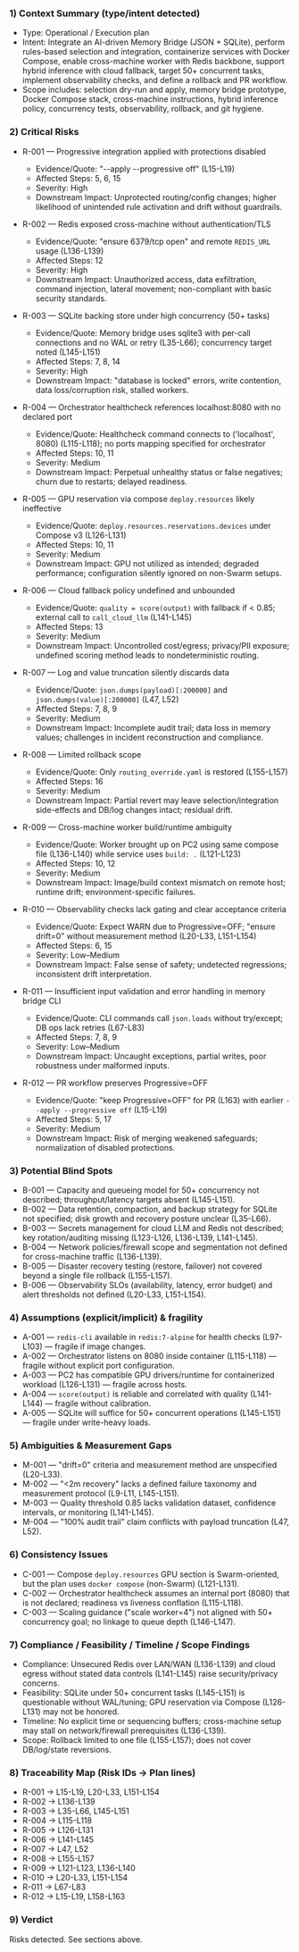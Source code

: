 ### 1) Context Summary (type/intent detected)
- Type: Operational / Execution plan
- Intent: Integrate an AI-driven Memory Bridge (JSON + SQLite), perform rules-based selection and integration, containerize services with Docker Compose, enable cross-machine worker with Redis backbone, support hybrid inference with cloud fallback, target 50+ concurrent tasks, implement observability checks, and define a rollback and PR workflow.
- Scope includes: selection dry-run and apply, memory bridge prototype, Docker Compose stack, cross-machine instructions, hybrid inference policy, concurrency tests, observability, rollback, and git hygiene.

### 2) Critical Risks
- R-001 — Progressive integration applied with protections disabled
  - Evidence/Quote: "--apply --progressive off" (L15-L19)
  - Affected Steps: 5, 6, 15
  - Severity: High
  - Downstream Impact: Unprotected routing/config changes; higher likelihood of unintended rule activation and drift without guardrails.

- R-002 — Redis exposed cross-machine without authentication/TLS
  - Evidence/Quote: "ensure 6379/tcp open" and remote `REDIS_URL` usage (L136-L139)
  - Affected Steps: 12
  - Severity: High
  - Downstream Impact: Unauthorized access, data exfiltration, command injection, lateral movement; non-compliant with basic security standards.

- R-003 — SQLite backing store under high concurrency (50+ tasks)
  - Evidence/Quote: Memory bridge uses sqlite3 with per-call connections and no WAL or retry (L35-L66); concurrency target noted (L145-L151)
  - Affected Steps: 7, 8, 14
  - Severity: High
  - Downstream Impact: "database is locked" errors, write contention, data loss/corruption risk, stalled workers.

- R-004 — Orchestrator healthcheck references localhost:8080 with no declared port
  - Evidence/Quote: Healthcheck command connects to ('localhost', 8080) (L115-L118); no ports mapping specified for orchestrator
  - Affected Steps: 10, 11
  - Severity: Medium
  - Downstream Impact: Perpetual unhealthy status or false negatives; churn due to restarts; delayed readiness.

- R-005 — GPU reservation via compose `deploy.resources` likely ineffective
  - Evidence/Quote: `deploy.resources.reservations.devices` under Compose v3 (L126-L131)
  - Affected Steps: 10, 11
  - Severity: Medium
  - Downstream Impact: GPU not utilized as intended; degraded performance; configuration silently ignored on non-Swarm setups.

- R-006 — Cloud fallback policy undefined and unbounded
  - Evidence/Quote: `quality = score(output)` with fallback if < 0.85; external call to `call_cloud_llm` (L141-L145)
  - Affected Steps: 13
  - Severity: Medium
  - Downstream Impact: Uncontrolled cost/egress; privacy/PII exposure; undefined scoring method leads to nondeterministic routing.

- R-007 — Log and value truncation silently discards data
  - Evidence/Quote: `json.dumps(payload)[:200000]` and `json.dumps(value)[:200000]` (L47, L52)
  - Affected Steps: 7, 8, 9
  - Severity: Medium
  - Downstream Impact: Incomplete audit trail; data loss in memory values; challenges in incident reconstruction and compliance.

- R-008 — Limited rollback scope
  - Evidence/Quote: Only `routing_override.yaml` is restored (L155-L157)
  - Affected Steps: 16
  - Severity: Medium
  - Downstream Impact: Partial revert may leave selection/integration side-effects and DB/log changes intact; residual drift.

- R-009 — Cross-machine worker build/runtime ambiguity
  - Evidence/Quote: Worker brought up on PC2 using same compose file (L136-L140) while service uses `build: .` (L121-L123)
  - Affected Steps: 10, 12
  - Severity: Medium
  - Downstream Impact: Image/build context mismatch on remote host; runtime drift; environment-specific failures.

- R-010 — Observability checks lack gating and clear acceptance criteria
  - Evidence/Quote: Expect WARN due to Progressive=OFF; "ensure drift=0" without measurement method (L20-L33, L151-L154)
  - Affected Steps: 6, 15
  - Severity: Low–Medium
  - Downstream Impact: False sense of safety; undetected regressions; inconsistent drift interpretation.

- R-011 — Insufficient input validation and error handling in memory bridge CLI
  - Evidence/Quote: CLI commands call `json.loads` without try/except; DB ops lack retries (L67-L83)
  - Affected Steps: 7, 8, 9
  - Severity: Low–Medium
  - Downstream Impact: Uncaught exceptions, partial writes, poor robustness under malformed inputs.

- R-012 — PR workflow preserves Progressive=OFF
  - Evidence/Quote: "keep Progressive=OFF" for PR (L163) with earlier `--apply --progressive off` (L15-L19)
  - Affected Steps: 5, 17
  - Severity: Medium
  - Downstream Impact: Risk of merging weakened safeguards; normalization of disabled protections.

### 3) Potential Blind Spots
- B-001 — Capacity and queueing model for 50+ concurrency not described; throughput/latency targets absent (L145-L151).
- B-002 — Data retention, compaction, and backup strategy for SQLite not specified; disk growth and recovery posture unclear (L35-L66).
- B-003 — Secrets management for cloud LLM and Redis not described; key rotation/auditing missing (L123-L126, L136-L139, L141-L145).
- B-004 — Network policies/firewall scope and segmentation not defined for cross-machine traffic (L136-L139).
- B-005 — Disaster recovery testing (restore, failover) not covered beyond a single file rollback (L155-L157).
- B-006 — Observability SLOs (availability, latency, error budget) and alert thresholds not defined (L20-L33, L151-L154).

### 4) Assumptions (explicit/implicit) & fragility
- A-001 — `redis-cli` available in `redis:7-alpine` for health checks (L97-L103) — fragile if image changes.
- A-002 — Orchestrator listens on 8080 inside container (L115-L118) — fragile without explicit port configuration.
- A-003 — PC2 has compatible GPU drivers/runtime for containerized workload (L126-L131) — fragile across hosts.
- A-004 — `score(output)` is reliable and correlated with quality (L141-L144) — fragile without calibration.
- A-005 — SQLite will suffice for 50+ concurrent operations (L145-L151) — fragile under write-heavy loads.

### 5) Ambiguities & Measurement Gaps
- M-001 — "drift=0" criteria and measurement method are unspecified (L20-L33).
- M-002 — "<2m recovery" lacks a defined failure taxonomy and measurement protocol (L9-L11, L145-L151).
- M-003 — Quality threshold 0.85 lacks validation dataset, confidence intervals, or monitoring (L141-L145).
- M-004 — "100% audit trail" claim conflicts with payload truncation (L47, L52).

### 6) Consistency Issues
- C-001 — Compose `deploy.resources` GPU section is Swarm-oriented, but the plan uses `docker compose` (non-Swarm) (L121-L131).
- C-002 — Orchestrator healthcheck assumes an internal port (8080) that is not declared; readiness vs liveness conflation (L115-L118).
- C-003 — Scaling guidance ("scale worker=4") not aligned with 50+ concurrency goal; no linkage to queue depth (L146-L147).

### 7) Compliance / Feasibility / Timeline / Scope Findings
- Compliance: Unsecured Redis over LAN/WAN (L136-L139) and cloud egress without stated data controls (L141-L145) raise security/privacy concerns.
- Feasibility: SQLite under 50+ concurrent tasks (L145-L151) is questionable without WAL/tuning; GPU reservation via Compose (L126-L131) may not be honored.
- Timeline: No explicit time or sequencing buffers; cross-machine setup may stall on network/firewall prerequisites (L136-L139).
- Scope: Rollback limited to one file (L155-L157); does not cover DB/log/state reversions.

### 8) Traceability Map (Risk IDs → Plan lines)
- R-001 → L15-L19, L20-L33, L151-L154
- R-002 → L136-L139
- R-003 → L35-L66, L145-L151
- R-004 → L115-L118
- R-005 → L126-L131
- R-006 → L141-L145
- R-007 → L47, L52
- R-008 → L155-L157
- R-009 → L121-L123, L136-L140
- R-010 → L20-L33, L151-L154
- R-011 → L67-L83
- R-012 → L15-L19, L158-L163

### 9) Verdict
Risks detected. See sections above.

